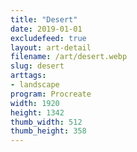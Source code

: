 ```yaml
---
title: "Desert"
date: 2019-01-01
excludefeed: true
layout: art-detail
filename: /art/desert.webp
slug: desert
arttags:
- landscape
program: Procreate
width: 1920
height: 1342
thumb_width: 512
thumb_height: 358
---
```

